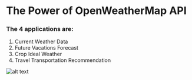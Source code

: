 # The Power of OpenWeatherMap API

### The 4 applications are:

1. Current Weather Data
2. Future Vacations Forecast
3. Crop Ideal Weather 
4. Travel Transportation Recommendation

![alt text]([http://url/to/img.png](https://github.com/nouran551/OpenWeatherMap-applications/blob/main/The%20Power%20of%20Weather%20Data%20with%20OpenWeatherMap%20API.jpg?raw=true)https://github.com/nouran551/OpenWeatherMap-applications/blob/main/The%20Power%20of%20Weather%20Data%20with%20OpenWeatherMap%20API.jpg?raw=true)
